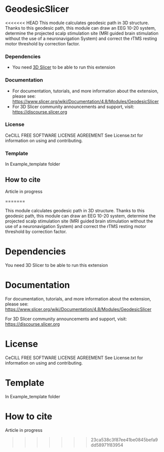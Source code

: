 # GeodesicSlicer
<<<<<<< HEAD
This module calculates geodesic path in 3D structure. Thanks to this geodesic path, this module can draw an EEG 10-20 system, determine the projected scalp stimulation site (MRI guided brain stimulation without the use of a neuronavigation System) and correct the rTMS resting motor threshold by correction factor. 

### Dependencies
 
- You need [3D Slicer](https://download.slicer.org/) to be able to run this extension

### Documentation

- For documentation, tutorials, and more information about the extension, please see: https://www.slicer.org/wiki/Documentation/4.8/Modules/GeodesicSlicer
- For 3D Slicer community announcements and support, visit: https://discourse.slicer.org

### License
CeCILL FREE SOFTWARE LICENSE AGREEMENT
See License.txt for information on using and contributing.

### Template
In Example_template folder

## How to cite
Article in progress


=======

This module calculates geodesic path in 3D structure. Thanks to this geodesic path, this module can draw an EEG 10-20 system, determine the projected scalp stimulation site (MRI guided brain stimulation without the use of a neuronavigation System) and correct the rTMS resting motor threshold by correction factor.

# Dependencies

You need 3D Slicer to be able to run this extension

# Documentation

For documentation, tutorials, and more information about the extension, please see: https://www.slicer.org/wiki/Documentation/4.8/Modules/GeodesicSlicer

For 3D Slicer community announcements and support, visit: https://discourse.slicer.org

# License
CeCILL FREE SOFTWARE LICENSE AGREEMENT
See License.txt for information on using and contributing.

# Template
In Example_template folder

# How to cite
Article in progress
>>>>>>> 23ca538c3f87ee41be0845befa9dd58971f83954
